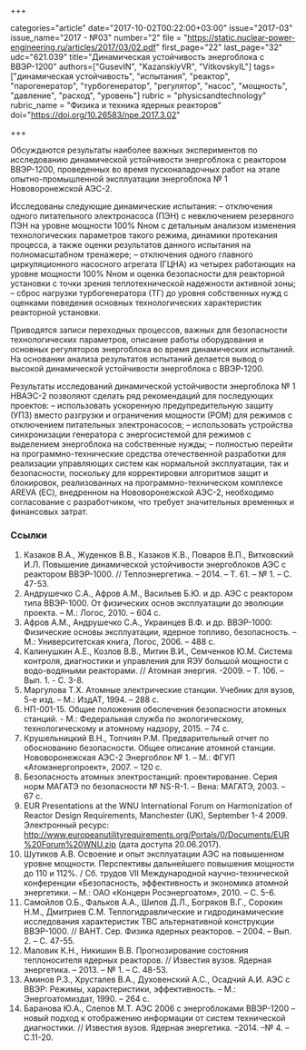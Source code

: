 +++

categories="article"
date="2017-10-02T00:22:00+03:00"
issue="2017-03"
issue_name="2017 - №03"
number="2"
file = "https://static.nuclear-power-engineering.ru/articles/2017/03/02.pdf"
first_page="22"
last_page="32"
udc="621.039"
title="Динамическая устойчивость энергоблока с ВВЭР-1200"
authors=["GusevIN", "KazanskiyVR", "VitkovskyIL"]
tags=["динамическая устойчивость", "испытания", "реактор", "парогенератор", "турбогенератор", "регулятор", "насос", "мощность", "давление", "расход", "уровень"]
rubric = "physicsandtechnology"
rubric_name = "Физика и техника ядерных реакторов"
doi="https://doi.org/10.26583/npe.2017.3.02"

+++

Обсуждаются результаты наиболее важных экспериментов по исследованию динамической устойчивости энергоблока с реактором ВВЭР-1200, проведенных во время пусконаладочных работ на этапе опытно-промышленной эксплуатации энергоблока № 1 Нововоронежской АЭС-2.

Исследованы следующие динамические испытания:
– отключения одного питательного электронасоса (ПЭН) с невключением резервного ПЭН на уровне мощности 100% Nном с детальным анализом изменения технологических параметров такого режима, динамики протекания процесса, а также оценки результатов данного испытания на полномасштабном тренажере;
– отключения одного главного циркуляционного насосного агрегата (ГЦНА) из четырех работающих на уровне мощности 100% Nном и оценка безопасности для реакторной установки с точки зрения теплотехнической надежности активной зоны;
– сброс нагрузки турбогенератора (ТГ) до уровня собственных нужд с оценками поведения основных технологических характеристик реакторной установки.

Приводятся записи переходных процессов, важных для безопасности технологических параметров, описание работы оборудования и основных регуляторов энергоблока во время динамических испытаний. На основании анализа результатов испытаний делается вывод о высокой динамической устойчивости энергоблока с ВВЭР-1200.

Результаты исследований динамической устойчивости энергоблока № 1 НВАЭС-2 позволяют сделать ряд рекомендаций для последующих проектов:
– использовать ускоренную предупредительную защиту (УПЗ) вместо разгрузки и ограничения мощности (РОМ) для режимов с отключением питательных электронасосов;
– использовать устройства синхронизации генератора с энергосистемой для режимов с выделением энергоблока на собственные нужды;
– полностью перейти на программно-технические средства отечественной разработки для реализации управляющих систем как нормальной эксплуатации, так и безопасности, поскольку для корректировки алгоритмов защит и блокировок, реализованных на программно-техническом комплексе AREVA (ЕС), внедренном на Нововоронежской АЭС-2, необходимо согласование с разработчиком, что требует значительных временных и финансовых затрат.

### Ссылки

1. Казаков В.А., Жуденков В.В., Казаков К.В., Поваров В.П., Витковский И.Л. Повышение динамической устойчивости энергоблоков АЭС с реактором ВВЭР-1000. // Теплоэнергетика. – 2014. – Т. 61. – № 1. – С. 47-53.
2. Андрушечко С.А., Афров А.М., Васильев Б.Ю. и др. АЭС с реактором типа ВВЭР-1000. От физических основ эксплуатации до эволюции проекта. – М.: Логос, 2010. – 604 с.
3. Афров А.М., Андрушечко С.А., Украинцев В.Ф. и др. ВВЭР-1000: Физические основы эксплуатации, ядерное топливо, безопасность. – М.: Университетская книга, Логос, 2006. – 488 с.
4. Калинушкин А.Е., Козлов В.В., Митин В.И., Семченков Ю.М. Система контроля, диагностики и управления для ЯЭУ большой мощности с водо-водяными реакторами. // Атомная энергия. -2009. – Т. 106. – Вып. 1. - С. 3-8.
5. Маргулова Т.Х. Атомные электрические станции. Учебник для вузов, 5-е изд. – М.: ИздАТ, 1994. – 288 с.
6. НП-001-15. Общие положения обеспечения безопасности атомных станций. - М.: Федеральная служба по экологическому, технологическому и атомному надзору, 2015. – 74 с.
7. Крушельницкий В.Н., Топчиян Р.М. Предварительный отчет по обоснованию безопасности. Общее описание атомной станции. Нововоронежская АЭС-2 Энергоблок № 1. – М.: ФГУП «Атомэнергопроект», 2007. – 120 c.
8. Безопасность атомных электростанций: проектирование. Серия норм МАГАТЭ по безопасности № NS-R-1. – Вена: МАГАТЭ, 2003. – 67 c.
9. EUR Presentations at the WNU International Forum on Harmonization of Reactor Design Requirements, Manchester (UK), September 1-4 2009. Электронный ресурс: http://www.europeanutilityrequirements.org/Portals/0/Documents/EUR%20Forum%20WNU.zip (дата доступа 20.06.2017).
10. Шутиков А.В. Освоение и опыт эксплуатации АЭС на повышенном уровне мощности. Перспективы дальнейшего повышения мощности до 110 и 112%. / Сб. трудов VII Международной научно-технической конференции «Безопасность, эффективность и экономика атомной энергетики. – М.: ОАО «Концерн Росэнергоатом», 2010. – С. 5-6.
11. Самойлов О.Б., Фальков А.А., Шипов Д.Л., Богряков В.Г., Сорокин Н.М., Дмитриев С.М. Теплогидравлические и гидродинамические исследования характеристик ТВС альтернативной конструкции ВВЭР-1000. // ВАНТ. Сер. Физика ядерных реакторов. – 2004. – Вып. 2. – С. 47-55.
12. Маловик К.Н., Никишин В.В. Прогнозирование состояния теплоносителя ядерных реакторов. // Известия вузов. Ядерная энергетика. – 2013. – № 1. – С. 48-53.
13. Аминов Р.З., Хрусталев В.А., Духовенский А.С., Осадчий А.И. АЭС с ВВЭР: Режимы, характеристики, эффективность. – М.: Энергоатомиздат, 1990. – 264 с.
14. Баранова Ю.А., Слепов М.Т. АЭС 2006 с энергоблоками ВВЭР-1200 – новый подход к отображению информации от систем технической диагностики. // Известия вузов. Ядерная энергетика. –2014. –№ 4. – С.11-20.